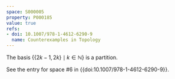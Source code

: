 ```yaml
---
space: S000005
property: P000185
value: true
refs:
- doi: 10.1007/978-1-4612-6290-9
  name: Counterexamples in Topology
---
```


The basis $\{\{2k-1,2k\}\mid k \in \mathbb{N}\}$ is a partition.

See the entry for space #6 in {{doi:10.1007/978-1-4612-6290-9}}.
